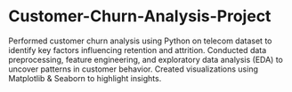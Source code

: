 # Customer-Churn-Analysis-Project
Performed customer churn analysis using Python on telecom dataset to identify key factors influencing retention and attrition. Conducted data preprocessing, feature engineering, and exploratory data analysis (EDA) to uncover patterns in customer behavior. Created visualizations using Matplotlib & Seaborn to highlight insights.
